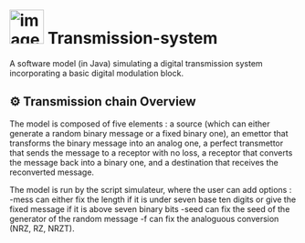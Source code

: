 # <img width="60" height="60" alt="image" src="https://github.com/user-attachments/assets/1c758bf8-944a-4a68-9cda-90fdb1a2b1af" /> Transmission-system

A software model (in Java) simulating a digital transmission system incorporating a basic digital modulation block.
## ⚙️ Transmission chain  Overview

The model is composed of five elements : a source (which can either generate a random binary message or a fixed  binary one), an emettor that transforms the binary message into an analog one, a perfect transmettor that sends the message to a receptor with no loss, a receptor that converts the message back into a binary one, and a destination that receives the reconverted message.

The model is run by the script simulateur, where the user can add options : 
-mess can either fix the length if it is under seven base ten digits or give the fixed message if it is above seven binary bits
-seed can fix the seed of the generator of the random message
-f can fix the analoguous conversion (NRZ, RZ, NRZT).
